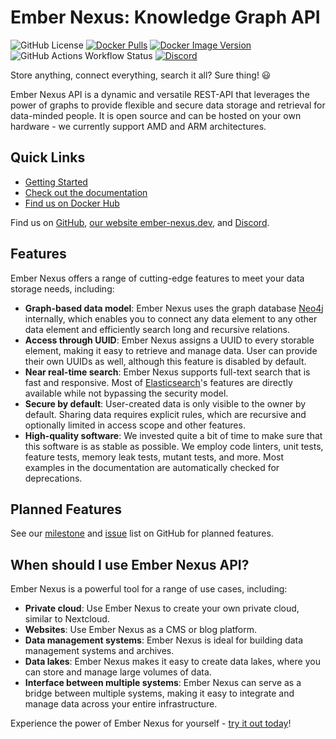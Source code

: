 # Ember Nexus: Knowledge Graph API

![GitHub License](https://img.shields.io/github/license/ember-nexus/api)
[![Docker Pulls](https://img.shields.io/docker/pulls/embernexus/api?logo=docker&label=Docker%20pulls&color=%232496ed)](https://hub.docker.com/r/embernexus/api)
[![Docker Image Version](https://img.shields.io/docker/v/embernexus/api?sort=semver)](https://hub.docker.com/r/embernexus/api)
![GitHub Actions Workflow Status](https://img.shields.io/github/actions/workflow/status/ember-nexus/api/ci-test.yml?label=CI)
[![Discord](https://img.shields.io/discord/1135243882360221787?logo=discord&label=Discord&color=%235865f2)](https://discord.gg/qbQFBrJrRC)

Store anything, connect everything, search it all? Sure thing! 😃

Ember Nexus API is a dynamic and versatile REST-API that leverages the power of graphs to provide flexible and secure
data storage and retrieval for data-minded people. It is open source and can be hosted on your own hardware - we
currently support AMD and ARM architectures.

## Quick Links

- [Getting Started](https://ember-nexus.github.io/api/#/getting-started/tech-stack)
- [Check out the documentation](https://ember-nexus.github.io/api)
- [Find us on Docker Hub](https://hub.docker.com/r/embernexus/api)

Find us on [GitHub](https://github.com/ember-nexus/api), [our website ember-nexus.dev](https://ember-nexus.dev), and
[Discord](https://discord.gg/3UhupSvMAa).

## Features

Ember Nexus offers a range of cutting-edge features to meet your data storage needs, including:

- **Graph-based data model**: Ember Nexus uses the graph database [Neo4j](https://neo4j.com/) internally, which enables
  you to connect any data element to any other data element and efficiently search long and recursive relations.
- **Access through UUID**: Ember Nexus assigns a UUID to every storable element, making it easy to retrieve and manage
  data. User can provide their own UUIDs as well, although this feature is disabled by default.
- **Near real-time search**: Ember Nexus supports full-text search that is fast and responsive. Most of
  [Elasticsearch](https://www.elastic.co/elasticsearch/)'s features are directly available while not bypassing the
  security model.
- **Secure by default**: User-created data is only visible to the owner by default. Sharing data requires explicit
  rules, which are recursive and optionally limited in access scope and other features.
- **High-quality software**: We invested quite a bit of time to make sure that this software is as stable as possible.
  We employ code linters, unit tests, feature tests, memory leak tests, mutant tests, and more. Most examples in the
  documentation are automatically checked for deprecations.

## Planned Features

See our [milestone](https://github.com/ember-nexus/api/milestones) and
[issue](https://github.com/ember-nexus/api/issues) list on GitHub for planned features.

## When should I use Ember Nexus API?

Ember Nexus is a powerful tool for a range of use cases, including:

- **Private cloud**: Use Ember Nexus to create your own private cloud, similar to Nextcloud.
- **Websites**: Use Ember Nexus as a CMS or blog platform.
- **Data management systems**: Ember Nexus is ideal for building data management systems and archives.
- **Data lakes**: Ember Nexus makes it easy to create data lakes, where you can store and manage large volumes of data.
- **Interface between multiple systems**: Ember Nexus can serve as a bridge between multiple systems, making it easy to
  integrate and manage data across your entire infrastructure.

Experience the power of Ember Nexus for yourself - [try it out today](https://ember-nexus.github.io/api/#/)!
